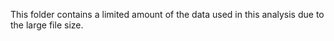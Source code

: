 This folder contains a limited amount of the data used in this analysis due to the large file size. 
